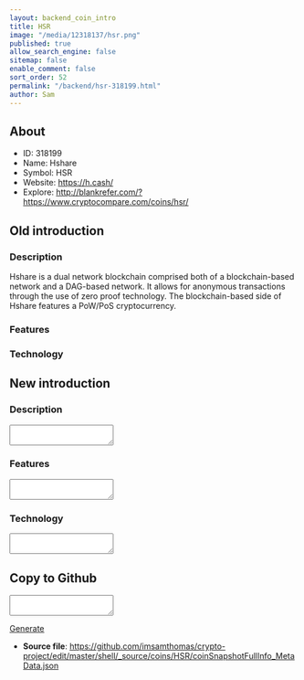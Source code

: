 ```yaml
---
layout: backend_coin_intro
title: HSR
image: "/media/12318137/hsr.png"
published: true
allow_search_engine: false
sitemap: false
enable_comment: false
sort_order: 52
permalink: "/backend/hsr-318199.html"
author: Sam
---
```


## About

- ID: 318199
- Name: Hshare
- Symbol: HSR
- Website: https://h.cash/
- Explore: http://blankrefer.com/?https://www.cryptocompare.com/coins/hsr/


## Old introduction

### Description

<p>Hshare is a dual network blockchain comprised both of a blockchain-based network and a DAG-based network. It allows for anonymous transactions through the use of zero proof technology. The blockchain-based side of Hshare features a PoW/PoS cryptocurrency.</p>

### Features


### Technology




## New introduction


### Description
<textarea id="meta_description" name="description"></textarea>

### Features
<textarea id="meta_features" name="features"></textarea>

### Technology
<textarea id="meta_technology" name="technology"></textarea>


## Copy to Github

<textarea id="coinsnapshotfullinfo_metadata"></textarea>

<a href="#gen" onclick="generateMetaDatJson()">Generate</a>

- **Source file**: <a href="https://github.com/imsamthomas/crypto-project/edit/master/shell/_source/coins/HSR/coinSnapshotFullInfo_MetaData.json">https://github.com/imsamthomas/crypto-project/edit/master/shell/_source/coins/HSR/coinSnapshotFullInfo_MetaData.json</a>

